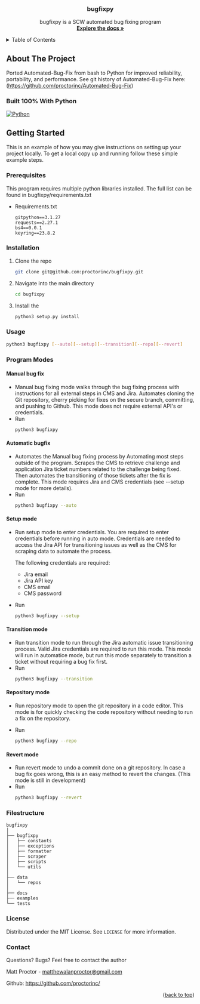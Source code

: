 <div align="center">
  <!-- <a href="https://github.com/othneildrew/Best-README-Template">
    <img src="images/logo.png" alt="Logo" width="80" height="80">
  </a> -->

  <h3 align="center">bugfixpy</h3>

  <p align="center">
    bugfixpy is a SCW automated bug fixing program 
    <br />
    <a href=""><strong>Explore the docs »</strong></a>
    <br />
  </p>
</div>

<!-- TABLE OF CONTENTS -->
<details>
  <summary>Table of Contents</summary>
  <ol>
    <li>
      <a href="#about-the-project">About The Project</a>
      <ul>
        <li><a href="#built-with">Built With</a></li>
      </ul>
    </li>
    <li>
      <a href="#getting-started">Getting Started</a>
      <ul>
        <li><a href="#prerequisites">Prerequisites</a></li>
        <li><a href="#installation">Installation</a></li>
      </ul>
    </li>
    <li><a href="#usage">Usage</a></li>
    <li><a href="#license">License</a></li>
    <li><a href="#contact">Contact</a></li>
  </ol>
</details>

## About The Project
<!-- [![Product Name Screen Shot][product-screenshot]](https://example.com) -->

Ported Automated-Bug-Fix from bash to Python for improved reliability, portability, and performance. See git history of Automated-Bug-Fix here: (https://github.com/proctorinc/Automated-Bug-Fix)

### Built 100% With Python

[![Python][Python.com]][Python-url]

## Getting Started

This is an example of how you may give instructions on setting up your project locally.
To get a local copy up and running follow these simple example steps.

### Prerequisites

This program requires multiple python libraries installed. The full list can be found in bugfixpy/requirements.txt

* Requirements.txt
  ```
  gitpython==3.1.27
  requests==2.27.1
  bs4==0.0.1
  keyring==23.8.2
  ```

### Installation

1. Clone the repo
   ```sh
   git clone git@github.com:proctorinc/bugfixpy.git
   ```
2. Navigate into the main directory
   ```sh
   cd bugfixpy
   ```
3. Install the 
   ```sh
   python3 setup.py install
   ```

### Usage

```sh
python3 bugfixpy [--auto][--setup][--transition][--repo][--revert]
```

### Program Modes

#### Manual bug fix
* Manual bug fixing mode walks through the bug fixing process with instructions for all external steps in CMS and Jira. Automates cloning the Git repository, cherry picking for fixes on the secure branch, committing, and pushing to Github. This mode does not require external API's or credentials.
* Run
    ```sh
    python3 bugfixpy
    ```

#### Automatic bugfix
* Automates the Manual bug fixing process by Automating most steps outside of the program. Scrapes the CMS to retrieve challenge and application Jira ticket numbers related to the challenge being fixed. Then automates the transitioning of those tickets after the fix is complete. This mode requires Jira and CMS credentials (see --setup mode for more details).
* Run
    ```sh
    python3 bugfixpy --auto
    ```

#### Setup mode
* Run setup mode to enter credentials. You are required to enter credentials before running in auto mode. Credentials are needed to access the Jira API for transitioning issues as well as the CMS for scraping data to automate the process.

    The following credentials are required:
    * Jira email
    * Jira API key
    * CMS email
    * CMS password
* Run
    ```sh
    python3 bugfixpy --setup
    ```

#### Transition mode
* Run transition mode to run through the Jira automatic issue transitioning process. Valid Jira credentials are required to run this mode. This mode will run in automatice mode, but run this mode separately to transition a ticket without requiring a bug fix first.
* Run
    ```sh
    python3 bugfixpy --transition
    ```

#### Repository mode
* Run repository mode to open the git repository in a code editor. This mode is for quickly checking the code repository without needing to run a fix on the repository.

* Run
    ```sh
    python3 bugfixpy --repo
    ```
#### Revert mode
* Run revert mode to undo a commit done on a git repository. In case a bug fix goes wrong, this is an easy method to revert the changes. (This mode is still in development)
* Run
    ```sh
    python3 bugfixpy --revert
    ```
### Filestructure
    
    bugfixpy
    │
    ├── bugfixpy
    │   ├── constants
    │   ├── exceptions
    │   ├── formatter
    │   ├── scraper
    │   ├── scripts
    │   └── utils
    │
    ├── data
    │   └── repos
    │
    ├── docs
    ├── examples
    └── tests

### License

Distributed under the MIT License. See `LICENSE` for more information.

### Contact
Questions? Bugs? Feel free to contact the author

Matt Proctor - matthewalanproctor@gmail.com

Github: https://github.com/proctorinc/

<p align="right">(<a href="#readme-top">back to top</a>)</p>

<!-- MARKDOWN LINKS & IMAGES -->
[license-shield]: https://img.shields.io/github/license/othneildrew/Best-README-Template.svg?style=for-the-badge
[Python-url]: https://www.python.org/
[Python.com]: https://upload.wikimedia.org/wikipedia/commons/c/c3/Python-logo-notext.svg
